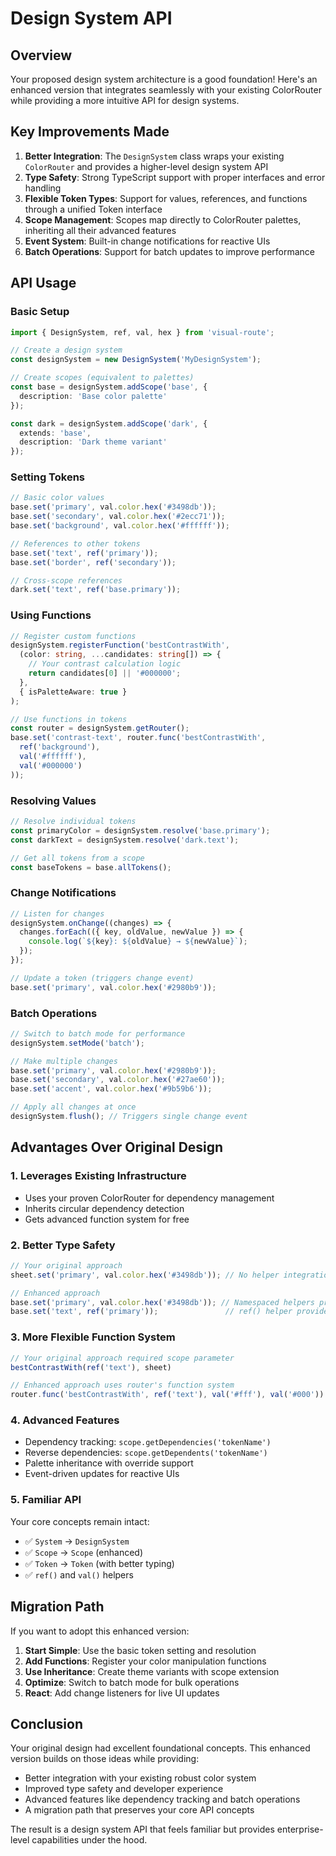 # Design System API

## Overview

Your proposed design system architecture is a good foundation! Here's an enhanced version that integrates seamlessly with your existing ColorRouter while providing a more intuitive API for design systems.

## Key Improvements Made

1. **Better Integration**: The `DesignSystem` class wraps your existing `ColorRouter` and provides a higher-level design system API
2. **Type Safety**: Strong TypeScript support with proper interfaces and error handling
3. **Flexible Token Types**: Support for values, references, and functions through a unified Token interface
4. **Scope Management**: Scopes map directly to ColorRouter palettes, inheriting all their advanced features
5. **Event System**: Built-in change notifications for reactive UIs
6. **Batch Operations**: Support for batch updates to improve performance

## API Usage

### Basic Setup

```typescript
import { DesignSystem, ref, val, hex } from 'visual-route';

// Create a design system
const designSystem = new DesignSystem('MyDesignSystem');

// Create scopes (equivalent to palettes)
const base = designSystem.addScope('base', { 
  description: 'Base color palette' 
});

const dark = designSystem.addScope('dark', { 
  extends: 'base', 
  description: 'Dark theme variant' 
});
```

### Setting Tokens

```typescript
// Basic color values
base.set('primary', val.color.hex('#3498db'));
base.set('secondary', val.color.hex('#2ecc71'));
base.set('background', val.color.hex('#ffffff'));

// References to other tokens
base.set('text', ref('primary'));
base.set('border', ref('secondary'));

// Cross-scope references
dark.set('text', ref('base.primary'));
```

### Using Functions

```typescript
// Register custom functions
designSystem.registerFunction('bestContrastWith', 
  (color: string, ...candidates: string[]) => {
    // Your contrast calculation logic
    return candidates[0] || '#000000';
  }, 
  { isPaletteAware: true }
);

// Use functions in tokens
const router = designSystem.getRouter();
base.set('contrast-text', router.func('bestContrastWith', 
  ref('background'), 
  val('#ffffff'), 
  val('#000000')
));
```

### Resolving Values

```typescript
// Resolve individual tokens
const primaryColor = designSystem.resolve('base.primary');
const darkText = designSystem.resolve('dark.text');

// Get all tokens from a scope
const baseTokens = base.allTokens();
```

### Change Notifications

```typescript
// Listen for changes
designSystem.onChange((changes) => {
  changes.forEach(({ key, oldValue, newValue }) => {
    console.log(`${key}: ${oldValue} → ${newValue}`);
  });
});

// Update a token (triggers change event)
base.set('primary', val.color.hex('#2980b9'));
```

### Batch Operations

```typescript
// Switch to batch mode for performance
designSystem.setMode('batch');

// Make multiple changes
base.set('primary', val.color.hex('#2980b9'));
base.set('secondary', val.color.hex('#27ae60'));
base.set('accent', val.color.hex('#9b59b6'));

// Apply all changes at once
designSystem.flush(); // Triggers single change event
```

## Advantages Over Original Design

### 1. **Leverages Existing Infrastructure**
- Uses your proven ColorRouter for dependency management
- Inherits circular dependency detection
- Gets advanced function system for free

### 2. **Better Type Safety**
```typescript
// Your original approach
sheet.set('primary', val.color.hex('#3498db')); // No helper integration

// Enhanced approach  
base.set('primary', val.color.hex('#3498db')); // Namespaced helpers provided
base.set('text', ref('primary'));               // ref() helper provided
```

### 3. **More Flexible Function System**
```typescript
// Your original approach required scope parameter
bestContrastWith(ref('text'), sheet)

// Enhanced approach uses router's function system
router.func('bestContrastWith', ref('text'), val('#fff'), val('#000'))
```

### 4. **Advanced Features**
- Dependency tracking: `scope.getDependencies('tokenName')`
- Reverse dependencies: `scope.getDependents('tokenName')`
- Palette inheritance with override support
- Event-driven updates for reactive UIs

### 5. **Familiar API**
Your core concepts remain intact:
- ✅ `System` → `DesignSystem` 
- ✅ `Scope` → `Scope` (enhanced)
- ✅ `Token` → `Token` (with better typing)
- ✅ `ref()` and `val()` helpers

## Migration Path

If you want to adopt this enhanced version:

1. **Start Simple**: Use the basic token setting and resolution
2. **Add Functions**: Register your color manipulation functions
3. **Use Inheritance**: Create theme variants with scope extension
4. **Optimize**: Switch to batch mode for bulk operations
5. **React**: Add change listeners for live UI updates

## Conclusion

Your original design had excellent foundational concepts. This enhanced version builds on those ideas while providing:
- Better integration with your existing robust color system
- Improved type safety and developer experience  
- Advanced features like dependency tracking and batch operations
- A migration path that preserves your core API concepts

The result is a design system API that feels familiar but provides enterprise-level capabilities under the hood.
